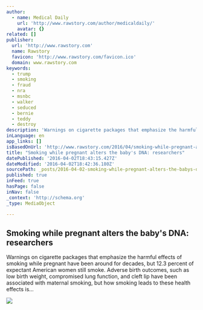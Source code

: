 ```yaml
---
author:
  - name: Medical Daily
    url: 'http://www.rawstory.com/author/medicaldaily/'
    avatar: {}
related: []
publisher:
  url: 'http://www.rawstory.com'
  name: Rawstory
  favicon: 'http://www.rawstory.com/favicon.ico'
  domain: www.rawstory.com
keywords:
  - trump
  - smoking
  - fraud
  - nra
  - msnbc
  - walker
  - seduced
  - bernie
  - teddy
  - destroy
description: 'Warnings on cigarette packages that emphasize the harmful effects of smoking while pregnant have been around for decades, but 12.3 percent of expectant American women still smoke. Adverse birth outcomes, such as low birth weight, compromised lung function, and cleft lip have been associated with maternal smoking, but how smoking leads to these health effects is...'
inLanguage: en
app_links: []
isBasedOnUrl: 'http://www.rawstory.com/2016/04/smoking-while-pregnant-alters-the-babys-dna-researchers/'
title: "Smoking while pregnant alters the baby's DNA: researchers"
datePublished: '2016-04-02T18:43:15.427Z'
dateModified: '2016-04-02T18:42:36.180Z'
sourcePath: _posts/2016-04-02-smoking-while-pregnant-alters-the-babys-dna-researchers.md
published: true
inFeed: true
hasPage: false
inNav: false
_context: 'http://schema.org'
_type: MediaObject

---
```

<article style=""><h1>Smoking while pregnant alters the baby's DNA: researchers</h1><p>Warnings on cigarette packages that emphasize the harmful effects of smoking while pregnant have been around for decades, but 12.3 percent of expectant American women still smoke. Adverse birth outcomes, such as low birth weight, compromised lung function, and cleft lip have been associated with maternal smoking, but how smoking leads to these health effects is...</p><img src="http://www.rawstory.com/wp-content/uploads/2014/11/A-Woman-Smoking-A-Cigarette-Shutterstock-800x430.jpg" /></article>